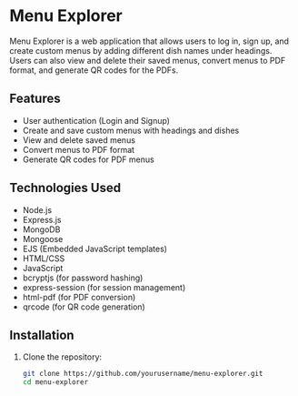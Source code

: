 # Menu Explorer

Menu Explorer is a web application that allows users to log in, sign up, and create custom menus by adding different dish names under headings. Users can also view and delete their saved menus, convert menus to PDF format, and generate QR codes for the PDFs.

## Features

- User authentication (Login and Signup)
- Create and save custom menus with headings and dishes
- View and delete saved menus
- Convert menus to PDF format
- Generate QR codes for PDF menus

## Technologies Used

- Node.js
- Express.js
- MongoDB
- Mongoose
- EJS (Embedded JavaScript templates)
- HTML/CSS
- JavaScript
- bcryptjs (for password hashing)
- express-session (for session management)
- html-pdf (for PDF conversion)
- qrcode (for QR code generation)

## Installation

1. Clone the repository:

   ```bash
   git clone https://github.com/yourusername/menu-explorer.git
   cd menu-explorer
